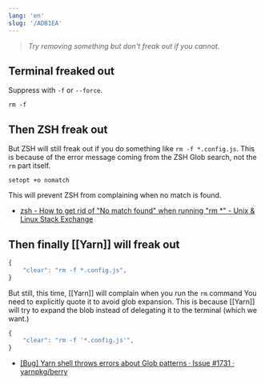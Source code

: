 ```yaml
---
lang: 'en'
slug: '/ADB1EA'
---
```


> _Try removing something but don't freak out if you cannot._

## Terminal freaked out

Suppress with `-f` or `--force`.

```
rm -f
```

## Then ZSH freak out

But ZSH will still freak out if you do something like `rm -f *.config.js`.
This is because of the error message coming from the ZSH Glob search, not the `rm` part itself.

```
setopt +o nomatch
```

This will prevent ZSH from complaining when no match is found.

- [zsh - How to get rid of "No match found" when running "rm \*" - Unix & Linux Stack Exchange](https://unix.stackexchange.com/questions/310540/how-to-get-rid-of-no-match-found-when-running-rm)

## Then finally [[Yarn]] will freak out

```js
{
    "clear": "rm -f *.config.js",
}
```

But still, this time, [[Yarn]] will complain when you run the `rm` command
You need to explicitly quote it to avoid glob expansion.
This is because [[Yarn]] will try to expand the blob instead of delegating it to the terminal (which we want.)

```js
{
    "clear": "rm -f '*.config.js'",
}
```

- [[Bug] Yarn shell throws errors about Glob patterns · Issue #1731 · yarnpkg/berry](https://github.com/yarnpkg/berry/issues/1731)
